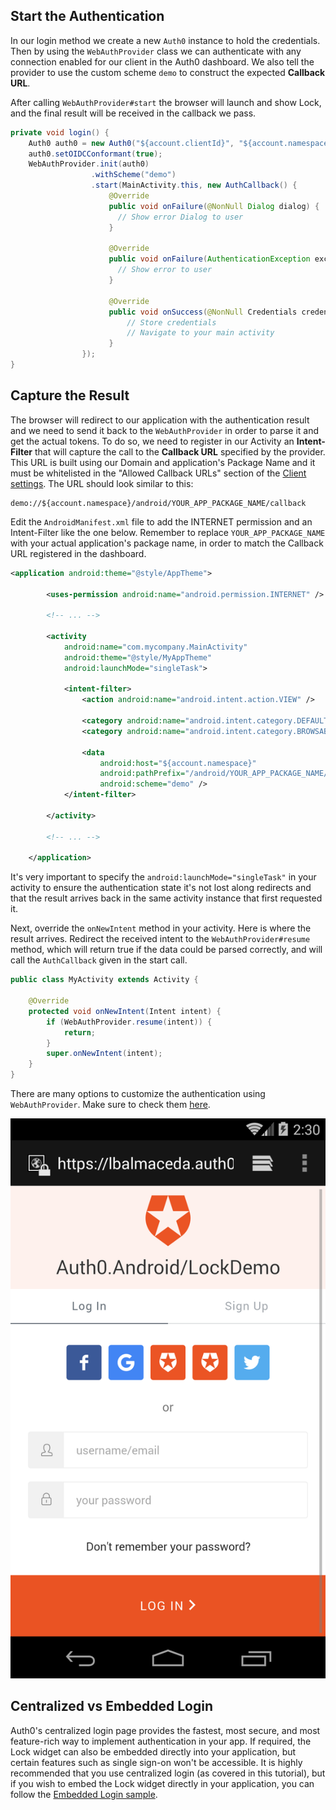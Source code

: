 ## Start the Authentication

In our login method we create a new `Auth0` instance to hold the credentials. Then by using the `WebAuthProvider` class we can authenticate with any connection enabled for our client in the Auth0 dashboard. We also tell the provider to use the custom scheme `demo` to construct the expected **Callback URL**.

After calling `WebAuthProvider#start` the browser will launch and show Lock, and the final result will be received in the callback we pass.

```java
private void login() {
    Auth0 auth0 = new Auth0("${account.clientId}", "${account.namespace}");
    auth0.setOIDCConformant(true);
    WebAuthProvider.init(auth0)
                  .withScheme("demo")
                  .start(MainActivity.this, new AuthCallback() {
                      @Override
                      public void onFailure(@NonNull Dialog dialog) {
                        // Show error Dialog to user
                      }

                      @Override
                      public void onFailure(AuthenticationException exception) {
                        // Show error to user
                      }

                      @Override
                      public void onSuccess(@NonNull Credentials credentials) {
                          // Store credentials
                          // Navigate to your main activity
                      }
                });
}
```

## Capture the Result

The browser will redirect to our application with the authentication result and we need to send it back to the `WebAuthProvider` in order to parse it and get the actual tokens. To do so, we need to register in our Activity an **Intent-Filter** that will capture the call to the **Callback URL** specified by the provider. This URL is built using our Domain and application's Package Name and it must be whitelisted in the "Allowed Callback URLs" section of the [Client settings](${manage_url}/#/clients). The URL should look similar to this:

```text
demo://${account.namespace}/android/YOUR_APP_PACKAGE_NAME/callback
```


Edit the `AndroidManifest.xml` file to add the INTERNET permission and an Intent-Filter like the one below. Remember to replace `YOUR_APP_PACKAGE_NAME` with your actual application's package name, in order to match the Callback URL registered in the dashboard.

```xml
<application android:theme="@style/AppTheme">

        <uses-permission android:name="android.permission.INTERNET" />

        <!-- ... -->

        <activity
            android:name="com.mycompany.MainActivity"
            android:theme="@style/MyAppTheme"
            android:launchMode="singleTask">

            <intent-filter>
                <action android:name="android.intent.action.VIEW" />

                <category android:name="android.intent.category.DEFAULT" />
                <category android:name="android.intent.category.BROWSABLE" />

                <data
                    android:host="${account.namespace}"
                    android:pathPrefix="/android/YOUR_APP_PACKAGE_NAME/callback"
                    android:scheme="demo" />
            </intent-filter>

        </activity>

        <!-- ... -->

    </application>
```

It's very important to specify the `android:launchMode="singleTask"` in your activity to ensure the authentication state it's not lost along redirects and that the result arrives back in the same activity instance that first requested it.


Next, override the `onNewIntent` method in your activity. Here is where the result arrives. Redirect the received intent to the `WebAuthProvider#resume` method, which will return true if the data could be parsed correctly, and will call the `AuthCallback` given in the start call.

```java
public class MyActivity extends Activity {

    @Override
    protected void onNewIntent(Intent intent) {
        if (WebAuthProvider.resume(intent)) {
            return;
        }
        super.onNewIntent(intent);
    }
}
```


There are many options to customize the authentication using `WebAuthProvider`. Make sure to check them [here](/libraries/auth0-android#implementing-web-based-auth).
<div class="phone-mockup">
  <img src="/media/articles/native-platforms/android/login-android.png" alt="Mobile example screenshot" />
</div>


## Centralized vs Embedded Login

Auth0's centralized login page provides the fastest, most secure, and most feature-rich way to implement authentication in your app. If required, the Lock widget can also be embedded directly into your application, but certain features such as single sign-on won't be accessible. It is highly recommended that you use centralized login (as covered in this tutorial), but if you wish to embed the Lock widget directly in your application, you can follow the [Embedded Login sample](https://github.com/auth0-samples/auth0-android-sample/tree/embedded-login/01-Embedded-Login).
